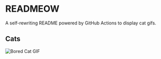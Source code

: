 # READMEOW

A self-rewriting README powered by GitHub Actions to display cat gifs.

## Cats

![Bored Cat GIF](https://media2.giphy.com/media/mlvseq9yvZhba/200.gif?cid=9acd02das298ptkdldsk9jal5idbw2x0onhsow4auagi5i6x&ep=v1_gifs_search&rid=200.gif&ct=g)
